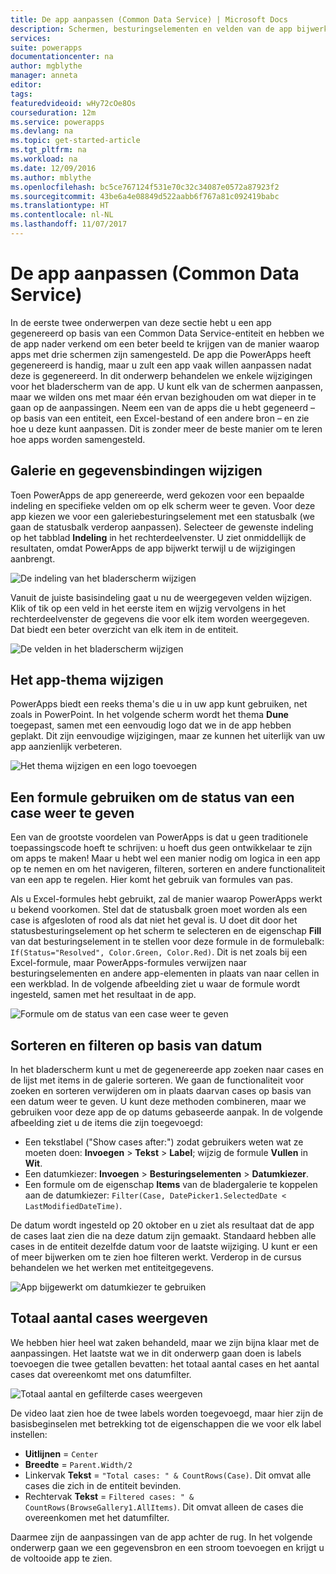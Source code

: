 ```yaml
---
title: De app aanpassen (Common Data Service) | Microsoft Docs
description: Schermen, besturingselementen en velden van de app bijwerken
services: 
suite: powerapps
documentationcenter: na
author: mgblythe
manager: anneta
editor: 
tags: 
featuredvideoid: wHy72cOe8Os
courseduration: 12m
ms.service: powerapps
ms.devlang: na
ms.topic: get-started-article
ms.tgt_pltfrm: na
ms.workload: na
ms.date: 12/09/2016
ms.author: mblythe
ms.openlocfilehash: bc5ce767124f531e70c32c34087e0572a87923f2
ms.sourcegitcommit: 43be6a4e08849d522aabb6f767a81c092419babc
ms.translationtype: HT
ms.contentlocale: nl-NL
ms.lasthandoff: 11/07/2017
---
```

# <a name="customize-the-app-common-data-service"></a>De app aanpassen (Common Data Service)
In de eerste twee onderwerpen van deze sectie hebt u een app gegenereerd op basis van een Common Data Service-entiteit en hebben we de app nader verkend om een beter beeld te krijgen van de manier waarop apps met drie schermen zijn samengesteld. De app die PowerApps heeft gegenereerd is handig, maar u zult een app vaak willen aanpassen nadat deze is gegenereerd. In dit onderwerp behandelen we enkele wijzigingen voor het bladerscherm van de app. U kunt elk van de schermen aanpassen, maar we wilden ons met maar één ervan bezighouden om wat dieper in te gaan op de aanpassingen. Neem een van de apps die u hebt gegeneerd – op basis van een entiteit, een Excel-bestand of een andere bron – en zie hoe u deze kunt aanpassen. Dit is zonder meer de beste manier om te leren hoe apps worden samengesteld.

## <a name="change-gallery-and-data-bindings"></a>Galerie en gegevensbindingen wijzigen
Toen PowerApps de app genereerde, werd gekozen voor een bepaalde indeling en specifieke velden om op elk scherm weer te geven. Voor deze app kiezen we voor een galeriebesturingselement met een statusbalk (we gaan de statusbalk verderop aanpassen). Selecteer de gewenste indeling op het tabblad **Indeling** in het rechterdeelvenster. U ziet onmiddellijk de resultaten, omdat PowerApps de app bijwerkt terwijl u de wijzigingen aanbrengt.

![De indeling van het bladerscherm wijzigen](./media/learning-case-app-customize/change-layout.png)

Vanuit de juiste basisindeling gaat u nu de weergegeven velden wijzigen. Klik of tik op een veld in het eerste item en wijzig vervolgens in het rechterdeelvenster de gegevens die voor elk item worden weergegeven. Dat biedt een beter overzicht van elk item in de entiteit.

![De velden in het bladerscherm wijzigen](./media/learning-case-app-customize/change-browse-fields.png)

## <a name="change-the-app-theme"></a>Het app-thema wijzigen
PowerApps biedt een reeks thema's die u in uw app kunt gebruiken, net zoals in PowerPoint. In het volgende scherm wordt het thema **Dune** toegepast, samen met een eenvoudig logo dat we in de app hebben geplakt. Dit zijn eenvoudige wijzigingen, maar ze kunnen het uiterlijk van uw app aanzienlijk verbeteren. 

![Het thema wijzigen en een logo toevoegen](./media/learning-case-app-customize/change-theme.png)

## <a name="use-a-formula-to-show-the-case-status"></a>Een formule gebruiken om de status van een case weer te geven
Een van de grootste voordelen van PowerApps is dat u geen traditionele toepassingscode hoeft te schrijven: u hoeft dus geen ontwikkelaar te zijn om apps te maken! Maar u hebt wel een manier nodig om logica in een app op te nemen en om het navigeren, filteren, sorteren en andere functionaliteit van een app te regelen. Hier komt het gebruik van formules van pas.

Als u Excel-formules hebt gebruikt, zal de manier waarop PowerApps werkt u bekend voorkomen. Stel dat de statusbalk groen moet worden als een case is afgesloten of rood als dat niet het geval is. U doet dit door het statusbesturingselement op het scherm te selecteren en de eigenschap **Fill** van dat besturingselement in te stellen voor deze formule in de formulebalk: `If(Status="Resolved", Color.Green, Color.Red)`. Dit is net zoals bij een Excel-formule, maar PowerApps-formules verwijzen naar besturingselementen en andere app-elementen in plaats van naar cellen in een werkblad. In de volgende afbeelding ziet u waar de formule wordt ingesteld, samen met het resultaat in de app.

![Formule om de status van een case weer te geven](./media/learning-case-app-customize/case-status.png)

## <a name="sort-and-filter-based-on-date"></a>Sorteren en filteren op basis van datum
In het bladerscherm kunt u met de gegenereerde app zoeken naar cases en de lijst met items in de galerie sorteren. We gaan de functionaliteit voor zoeken en sorteren verwijderen om in plaats daarvan cases op basis van een datum weer te geven. U kunt deze methoden combineren, maar we gebruiken voor deze app de op datums gebaseerde aanpak. In de volgende afbeelding ziet u de items die zijn toegevoegd:

* Een tekstlabel ("Show cases after:") zodat gebruikers weten wat ze moeten doen: **Invoegen** > **Tekst** > **Label**; wijzig de formule **Vullen** in **Wit**.
* Een datumkiezer: **Invoegen** > **Besturingselementen** > **Datumkiezer**.
* Een formule om de eigenschap **Items** van de bladergalerie te koppelen aan de datumkiezer: `Filter(Case, DatePicker1.SelectedDate < LastModifiedDateTime)`.

De datum wordt ingesteld op 20 oktober en u ziet als resultaat dat de app de cases laat zien die na deze datum zijn gemaakt. Standaard hebben alle cases in de entiteit dezelfde datum voor de laatste wijziging. U kunt er een of meer bijwerken om te zien hoe filteren werkt. Verderop in de cursus behandelen we het werken met entiteitgegevens.

![App bijgewerkt om datumkiezer te gebruiken](./media/learning-case-app-customize/date-picker.png)

## <a name="show-total-number-of-cases"></a>Totaal aantal cases weergeven
We hebben hier heel wat zaken behandeld, maar we zijn bijna klaar met de aanpassingen. Het laatste wat we in dit onderwerp gaan doen is labels toevoegen die twee getallen bevatten: het totaal aantal cases en het aantal cases dat overeenkomt met ons datumfilter.

![Totaal aantal en gefilterde cases weergeven](./media/learning-case-app-customize/number-cases.png)

De video laat zien hoe de twee labels worden toegevoegd, maar hier zijn de basisbeginselen met betrekking tot de eigenschappen die we voor elk label instellen:

* **Uitlijnen** = `Center`
* **Breedte** = `Parent.Width/2`
* Linkervak **Tekst** = `"Total cases: " & CountRows(Case)`. Dit omvat alle cases die zich in de entiteit bevinden. 
* Rechtervak **Tekst** = `Filtered cases: " & CountRows(BrowseGallery1.AllItems)`. Dit omvat alleen de cases die overeenkomen met het datumfilter.

Daarmee zijn de aanpassingen van de app achter de rug. In het volgende onderwerp gaan we een gegevensbron en een stroom toevoegen en krijgt u de voltooide app te zien.

